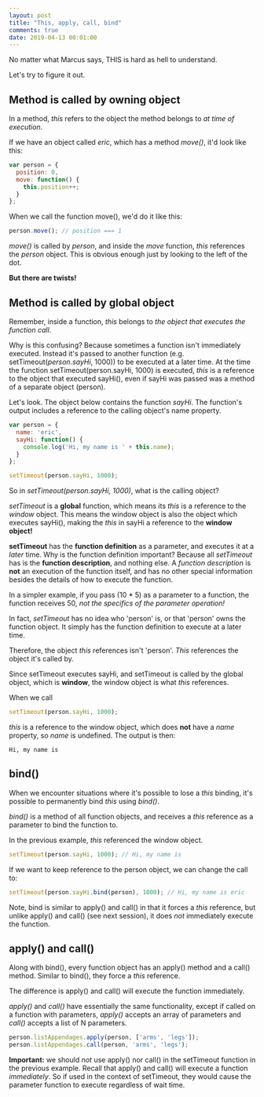 ```yaml
---
layout: post
title: "This, apply, call, bind"
comments: true
date: 2019-04-13 00:01:00
---
```

No matter what Marcus says, THIS is hard as hell to understand.

Let's try to figure it out.

## Method is called by owning object

In a method, *this* refers to the object the method belongs to *at time of execution*. 

If we have an object called *eric*, which has a method *move()*, it'd look like this:

```javascript
var person = {
  position: 0,
  move: function() {
    this.position++;
  }
};
```

When we call the function move(), we'd do it like this:

```javascript
person.move(); // position === 1
```

*move()* is called by *person*, and inside the *move* function, *this* references the *person* object. This is obvious enough just by looking to the left of the dot.


**But there are twists!** 

## Method is called by global object

Remember, inside a function, *this* belongs to *the object that executes the function call*. 

Why is this confusing? Because sometimes a function isn't immediately executed. Instead it's passed to another function (e.g. setTimeout(*person.sayHi*, 1000)) to be executed at a later time. At the time the function setTimeout(person.sayHi, 1000) is executed, *this* is a reference to the object that executed sayHi(), even if sayHi was passed was a method of a separate object (person).

Let's look. The object below contains the function *sayHi*. The function's output includes a reference to the calling object's name property.

```javascript
var person = {
  name: 'eric',
  sayHi: function() {
    console.log('Hi, my name is ' + this.name);
  }
};

setTimeout(person.sayHi, 1000);
```

So in *setTimeout(person.sayHi, 1000)*, what is the calling object? 

*setTimeout* is a **global** function, which means its *this* is a reference to the *window* object. This means the window object is also the object which executes sayHi(), making the *this* in sayHi a reference to the **window object!**

**setTimeout** has the **function definition** as a parameter, and executes it at a *later* time. Why is the function definition important? Because all *setTimeout* has is the **function description**, and nothing else. A *function description* is **not** an execution of the function itself, and has no other special information besides the details of how to execute the function. 

In a simpler example, if you pass (10 * 5) as a parameter to a function, the function receives 50, *not the specifics of the parameter operation!* 

In fact, *setTimeout* has no idea who 'person' is, or that 'person' owns the function object. It simply has the function definition to execute at a later time.

Therefore, the object *this* references isn't 'person'. *This* references the object it's called by. 

Since setTimeout executes sayHi, and setTimeout is called by the global object, which is **window**, the window object is what *this* references. 

When we call

```javascript
setTimeout(person.sayHi, 1000);
```

*this* is a reference to the window object, which does **not** have a *name* property, so *name* is undefined. The output is then:
```
Hi, my name is 
```

## bind()

When we encounter situations where it's possible to lose a *this* binding, it's possible to permanently bind *this* using *bind()*. 

*bind()* is a method of all function objects, and receives a *this* reference as a parameter to bind the function to.

In the previous example, *this* referenced the window object.

```javascript
setTimeout(person.sayHi, 1000); // Hi, my name is 
```

If we want to keep reference to the person object, we can change the call to:

```javascript
setTimeout(person.sayHi.bind(person), 1000); // Hi, my name is eric
```

Note, bind is similar to apply() and call() in that it forces a *this* reference, but unlike apply() and call() (see next session), it does *not* immediately execute the function.


## apply() and call()

Along with bind(), every function object has an apply() method and a call() method. Similar to bind(), they force a *this* reference.

The difference is apply() and call() will execute the function immediately.

*apply()* and *call()* have essentially the same functionality, except if called on a function with parameters, *apply()* accepts an array of parameters and *call()* accepts a list of N parameters.

```javascript
person.listAppendages.apply(person, ['arms', 'legs']);
person.listAppendages.call(person, 'arms', 'legs');
```

**Important:** we should *not* use apply() nor call() in the setTimeout function in the previous example. Recall that apply() and call() will execute a function *immediately*. So if used in the context of setTimeout, they would cause the parameter function to execute regardless of wait time.

